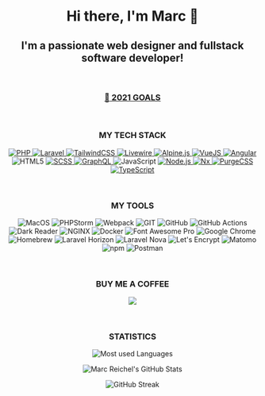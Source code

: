 <h1 align="center">
  Hi there, I'm Marc 👋
</h1>

<h2 align="center">
  I'm a passionate web designer and fullstack software developer!
</h2>

<br />

<h3 align="center">
  <a href="https://github.com/users/marcreichel/projects/3">🥅 2021 GOALS</a>
</h3>

<br />

<h3 align="center">
  MY TECH STACK
</h3>

<p align="center">
  <a href="https://php.net">
    <img src="https://img.shields.io/badge/-PHP-%231572B6?style=for-the-badge&color=blue&logo=php&logoColor=ffffff" alt="PHP">
  </a>
  <a href="https://laravel.com">
    <img src="https://img.shields.io/badge/-Laravel-%231572B6?style=for-the-badge&color=FF2D20&logo=laravel&logoColor=ffffff" alt="Laravel">
  </a>
  <a href="https://tailwindcss.com">
    <img src="https://img.shields.io/badge/-TailwindCss-%231a202c?style=for-the-badge&logo=tailwind-css" alt="TailwindCSS">
  </a>
  <a href="https://laravel-livewire.com">
    <img src="https://img.shields.io/badge/-Livewire-%231572B6?style=for-the-badge&color=blueviolet&logo=laravel-livewire&logoColor=ffffff" alt="Livewire">
  </a>
  <a href="https://alpinejs.dev">
    <img src="https://img.shields.io/badge/-Alpine.js-%231572B6?style=for-the-badge&color=8BC0D0&logo=Alpine.js&logoColor=000000" alt="Alpine.js">
  </a>
  <a href="https://vuejs.org">
    <img src="https://img.shields.io/badge/-Vue.js-%234FC08D?style=for-the-badge&logo=data:image/svg+xml;base64,PHN2ZyByb2xlPSJpbWciIHZpZXdCb3g9IjAgMCAyNCAyNCIgeG1sbnM9Imh0dHA6Ly93d3cudzMub3JnLzIwMDAvc3ZnIj48dGl0bGU+VnVlLmpzPC90aXRsZT48cGF0aCBkPSJNMjQsMS42MUgxNC4wNkwxMiw1LjE2LDkuOTQsMS42MUgwTDEyLDIyLjM5Wk0xMiwxNC4wOCw1LjE2LDIuMjNIOS41OUwxMiw2LjQxbDIuNDEtNC4xOGg0LjQzWiIgZmlsbD0id2hpdGUiLz48L3N2Zz4K" alt="VueJS">
  </a>
  <a href="https://angular.io">
    <img src="https://img.shields.io/badge/-Angular-%232c3e50?style=for-the-badge&color=DD0031&logo=Angular&logoColor=ffffff" alt="Angular">
  </a>
  <img src="https://img.shields.io/badge/-HTML5-%23E44D27?style=for-the-badge&logo=html5&logoColor=ffffff" alt="HTML5">
  <a href="https://sass-lang.com">
    <img src="https://img.shields.io/badge/-Sass-%23CC6699?style=for-the-badge&logo=sass&logoColor=ffffff" alt="SCSS">
  </a>
  <a href="https://graphql.org">
    <img src="https://img.shields.io/badge/-GraphQL-%23E434AA?style=for-the-badge&logo=graphql&logoColor=ffffff" alt="GraphQL">
  </a>
  <img src="https://img.shields.io/badge/-JavaScript-%23F7DF1E?style=for-the-badge&logo=javascript&logoColor=000000" alt="JavaScript">
  <a href="https://nodejs.org">
    <img src="https://img.shields.io/badge/-Node.js-%23339933?style=for-the-badge&logo=node.js&logoColor=ffffff" alt="Node.js">
  </a>
  <a href="https://nx.dev">
    <img src="https://img.shields.io/badge/-Nx-%23143055?style=for-the-badge&logo=nx" alt="Nx">
  </a>
  <a href="https://purgecss.com">
    <img src="https://img.shields.io/badge/-PurgeCSS-%2314161A?style=for-the-badge&logo=purgecss" alt="PurgeCSS">
  </a>
  <a href="https://www.typescriptlang.org">
    <img src="https://img.shields.io/badge/-TypeScript-%233178C6?style=for-the-badge&logo=typescript&logoColor=ffffff" alt="TypeScript">
  </a>
</p>

<br />

<h3 align="center">
  MY TOOLS
</h3>

<p align="center">
  <img src="https://img.shields.io/badge/-macOS-%23000000?style=for-the-badge&logo=apple" alt="MacOS">
  <img src="https://img.shields.io/badge/-PHPStorm-%23000000?style=for-the-badge&logo=Phpstorm" alt="PHPStorm">
  <img src="https://img.shields.io/badge/-Webpack-%232C3A42?style=for-the-badge&logo=webpack" alt="Webpack">
  <img src="https://img.shields.io/badge/-Git-%23F05032?style=for-the-badge&logo=git&logoColor=ffffff" alt="GIT">
  <img src="https://img.shields.io/badge/-GitHub-%23F05032?style=for-the-badge&logo=github&logoColor=ffffff&color=181717" alt="GitHub">
  <img src="https://img.shields.io/badge/-GitHub%20Actions-%232088FF?style=for-the-badge&logo=github%20actions&logoColor=ffffff" alt="GitHub Actions">
  <img src="https://img.shields.io/badge/-Dark%20Reader-%23141E24?style=for-the-badge&logo=dark%20reader&logoColor=ffffff" alt="Dark Reader">
  <img src="https://img.shields.io/badge/-NGINX-%23009639?style=for-the-badge&logo=nginx" alt="NGINX">
  <img src="https://img.shields.io/badge/-Docker-%232496ED?style=for-the-badge&logo=docker&logoColor=ffffff" alt="Docker">
  <img src="https://img.shields.io/badge/-Font%20Awesome%20Pro-%23339AF0?style=for-the-badge&logo=font%20awesome&logoColor=ffffff" alt="Font Awesome Pro">
  <img src="https://img.shields.io/badge/-Google%20Chrome-%234285F4?style=for-the-badge&logo=google%20chrome&logoColor=ffffff" alt="Google Chrome">
  <img src="https://img.shields.io/badge/-Homebrew-%23FBB040?style=for-the-badge&logo=homebrew&logoColor=000000" alt="Homebrew">
  <img src="https://img.shields.io/badge/-Laravel%20Horizon-%23405263?style=for-the-badge&logo=laravel%20horizon" alt="Laravel Horizon">
  <img src="https://img.shields.io/badge/-Laravel%20Nova-%23252D37?style=for-the-badge&logo=laravel%20nova" alt="Laravel Nova">
  <img src="https://img.shields.io/badge/-Let%E2%80%99s%20Encrypt-%23003A70?style=for-the-badge&logo=Let%E2%80%99s%20Encrypt" alt="Let's Encrypt">
  <img src="https://img.shields.io/badge/-Matomo-%233152A0?style=for-the-badge&logo=matomo" alt="Matomo">
  <img src="https://img.shields.io/badge/-npm-%23CB3837?style=for-the-badge&logo=npm" alt="npm">
  <img src="https://img.shields.io/badge/-Postman-%23FF6C37?style=for-the-badge&logo=postman&logoColor=ffffff" alt="Postman">
</p>

<br />

<h3 align="center">
  BUY ME A COFFEE
</h3>

<p align="center">
  <a href="https://github.com/sponsors/marcreichel">
    <img src="https://img.shields.io/badge/-Sponsor%20me-%23EA4AAA?style=for-the-badge&logo=github%20sponsors&logoColor=ffffff">
  </a>
</p>

<br />

<h3 align="center">
  STATISTICS
</h3>


<p align="center">
  <img alt="Most used Languages" src="https://github-readme-stats.vercel.app/api/top-langs/?username=marcreichel&layout=compact&theme=onedark">
</div>

<p align="center">
  <img alt="Marc Reichel's GitHub Stats" src="https://github-readme-stats.vercel.app/api?username=marcreichel&count_private=true&show_icons=true&include_all_commits=true&theme=onedark&cache_seconds=1800">
</p>

<p align="center">
  <img src="http://github-readme-streak-stats.herokuapp.com?user=marcreichel&theme=onedark&cache_seconds=1800" alt="GitHub Streak" />
</div>

[website]: https://marcreichel.dev
[linkedin]: https://www.linkedin.com/in/marc-reichel/
